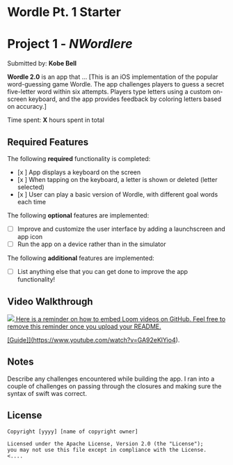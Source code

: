 # Wordle Pt. 1 Starter

# Project 1 - *NWordlere*       

Submitted by: **Kobe Bell**     

**Wordle 2.0** is an app that ... [This is an iOS implementation of the popular word-guessing game Wordle. The app challenges players to guess a secret five-letter word within six attempts. Players type letters using a custom on-screen keyboard, and the app provides feedback by coloring letters based on accuracy.]         

Time spent: **X** hours spent in total

## Required Features                                  

The following **required** functionality is completed:

- [x ] App displays a keyboard on the screen                                       
- [x ] When tapping on the keyboard, a letter is shown or deleted (letter selected)
- [x ] User can play a basic version of Wordle, with different goal words each time

The following **optional** features are implemented:                                

- [ ] Improve and customize the user interface by adding a launchscreen and app icon
- [ ] Run the app on a device rather than in the simulator

The following **additional** features are implemented:                           

- [ ] List anything else that you can get done to improve the app functionality!

## Video Walkthrough                                                                                                     
<div>
    <a href="https://www.loom.com/share/da6fc580382d4d6aa0b9fb0afc9d8e01">
      </a>
    <a href="https://www.loom.com/share/da6fc580382d4d6aa0b9fb0afc9d8e01">
      <img style="max-width:300px;" src="https://cdn.loom.com/sessions/thumbnails/da6fc580382d4d6aa0b9fb0afc9d8e01-b41525aee537507c-full-play.gif">
Here is a reminder on how to embed Loom videos on GitHub. Feel free to remove this reminder once you upload your README. 

[Guide]](https://www.youtube.com/watch?v=GA92eKlYio4).


## Notes                                                   

Describe any challenges encountered while building the app.
I ran into a couple of challenges on passing through the closures and making sure the syntax of swift was correct. 
## License                                    

    Copyright [yyyy] [name of copyright owner]                     
    
    Licensed under the Apache License, Version 2.0 (the "License");
    you may not use this file except in compliance with the License.                                                                     <....
